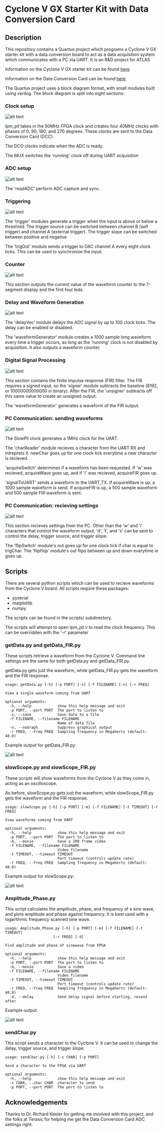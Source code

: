 # Cyclone V GX Starter Kit with Data Conversion Card

## Description

This repository contains a Quartus project which programs a Cyclone V GX starter kit with a data conversion board to act as a data acquisition system which communicates with a PC via UART. It is an R&D project for ATLAS

Information on the Cyclone V GX starter kit can be found [here](https://www.altera.com/solutions/partners/partner-profile/terasic-inc-/board/cyclone-v-gx-starter-kit.html)

Information on the Data Conversion Card can be found [here](https://www.terasic.com.tw/cgi-bin/page/archive.pl?Language=English&No=360)

The Quartus project uses a block diagram format, with small modules built using verilog. The block diagram is split into eight sections:

### Clock setup

![alt text](img/clock.png "Clock setup")

lpm_pll takes in the 50MHz FPGA clock and creates four 40MHz clocks with phases of 0, 90, 180, and 270 degrees. These clocks are sent to the Data Conversion Card (DCC).

The DCO clocks indicate when the ADC is ready.

The MUX switches the 'running' clock off during UART acquisition

### ADC setup

![alt text](img/adc.png "ADC setup")

The 'readADC' perform ADC capture and sync.

### Triggering

![alt text](img/trigger.png "Triggering")

The 'trigger' modules generate a trigger when the input is above or below a threshold. The trigger source can be switched between channel B (self trigger) and channel A (external trigger). The trigger slope can be switched between positive and negative

The 'trigOut' module sends a trigger to DAC channel A every eight clock ticks. This can be used to synchronize the input.

### Counter

![alt text](img/counter.png "Counter")

This section outputs the current value of the waveform counter to the 7-segment display and the first four leds.

### Delay and Waveform Generation

![alt text](img/delay.png "Delay and Waveform Generation")

The 'delayVec' module delays the ADC signal by up to 100 clock ticks. The delay can be enabled or disabled.

The 'waveformGenerator' module creates a 1000 sample long waveform every time a trigger occurs, as long as the 'running' clock is not disabled by acquisition. It also outputs a waveform counter.


### Digital Signal Processing

![alt text](img/FIR.png "DSP")

This section contains the finite impulse response (FIR) filter. The FIR requires a signed input, so the 'signer' module subtracts the baseline (8192, or 10000000000000 in binary). After the FIR, the 'unsigner' subtracts off this same value to create an unsigned output.

The 'waveformGenerator' generates a waveform of the FIR output.

### PC Communication: sending waveforms

![alt text](img/toPC.png "PC communication")

The SlowPll clock generates a 1MHz clock for the UART.

The 'charReader' module recieves a character from the UART RX and intreprets it. newChar goes up for one clock tick everytime a new character is recieved.

'acquireSwitch' determines if a waveform has been requested. If 'w' was recieved, acquireWave goes up, and if 'i' was recieved, acquireFIR goes up.

'signalToUART' sends a waveform to the UART_TX. If acquireWave is up, a 1000 sample waveform is send. If acquireFIR is up, a 500 sample waveform and 500 sample FIR waveform is sent.

### PC Communication: recieving settings

![alt text](img/fromPC.png "PC communication")

This section recieves settings from the PC. Other than the 'w' and 'i' characters that control the waveform output, 'd', 't', and 's' can be sent to control the delay, trigger source, and trigger slope.

The 'flipSwitch' module's out goes up for one clock tick if char is equal to trigChar. The 'flipflop' module's out flips between up and down everytime in goes up.

## Scripts

There are several python scripts which can be used to recieve waveforms from the Cyclone V board. All scripts require these packages:

* pyserial
* matplotlib
* numpy

The scripts can be found in the scripts/ subdirectory.

The scripts will attempt to open lpm_pll.v to read the clock frequency. This can be overridden with the '-r' parameter

### getData.py and getData_FIR.py

These scripts retrieve a waveform from the Cyclone V. Command line settings are the same for both getData.py and getData_FIR.py.

getData.py gets just the waveform, while getData_FIR.py gets the waveform and the FIR response.

    usage: getData.py [-h] [-p PORT] [-s] [-f FILENAME] [-n] [-r FREQ]

    View a single waveform coming from UART

    optional arguments:
      -h, --help            show this help message and exit
      -p PORT, --port PORT  The port to listen to
      -s, --save            Save data to a file
      -f FILENAME, --filename FILENAME
                            Name of data file
      -n, --noGraph         Suppress graphical output
      -r FREQ, --freq FREQ  Sampling frequency in Megahertz (default: 40.0)



Example output for getData_FIR.py:

![alt text](img/getData_FIR.png "getData.py example")

### slowScope.py and slowScope_FIR.py

These scripts will show waveforms from the Cyclone V as they come in, acting as an oscilloscope.

As before, slowScope.py gets just the waveform, while slowScope_FIR.py gets the waveform and the FIR response.


    usage: slowScope.py [-h] [-p PORT] [-m] [-f FILENAME] [-t TIMEOUT] [-r FREQ]

    View waveforms coming from UART

    optional arguments:
      -h, --help            show this help message and exit
      -p PORT, --port PORT  The port to listen to
      -m, --movie           Save a 200 frame video
      -f FILENAME, --filename FILENAME
                            Video filename
      -t TIMEOUT, --timeout TIMEOUT
                            Port timeout (controls update rate)
      -r FREQ, --freq FREQ  Sampling frequency in Megahertz (default: 40.0)


Example output for slowScope.py:

![alt text](img/slowScope.png "slowScope.py example")

### Amplitude_Phase.py

This script calculates the amplitude, phase, and frequency of a sine wave, and plots amplitude and phase against frequency. It is best used with a logarithmic frequency scanned sine wave.

    usage: Amplitude_Phase.py [-h] [-p PORT] [-m] [-f FILENAME] [-t TIMEOUT]
                          [-r FREQ] [-d]

    Find amplitude and phase of sinewave from FPGA

    optional arguments:
      -h, --help            show this help message and exit
      -p PORT, --port PORT  The port to listen to
      -m, --movie           Save a video
      -f FILENAME, --filename FILENAME
                            Video filename
      -t TIMEOUT, --timeout TIMEOUT
                            Port timeout (controls update rate)
      -r FREQ, --freq FREQ  Sampling frequency in Megahertz (default: 40.0)
      -d, --delay           Send delay signal before starting, resend after


Example output:

![alt text](img/AmplitudePhaseResponse.png "Amplitude_phase.py example")


### sendChar.py

This script sends a character to the Cyclone V. It can be used to change the delay, trigger source, and trigger slope.

    usage: sendChar.py [-h] [-c CHAR] [-p PORT]

    Send a character to the FPGA via UART

    optional arguments:
      -h, --help            show this help message and exit
      -c CHAR, --char CHAR  character to send
      -p PORT, --port PORT  The port to listen to



## Acknowledgements

Thanks to Dr. Richard Keeler for getting me involved with this project, and the folks at Terasic for helping me get the Data Conversion Card ADC settings right. 
